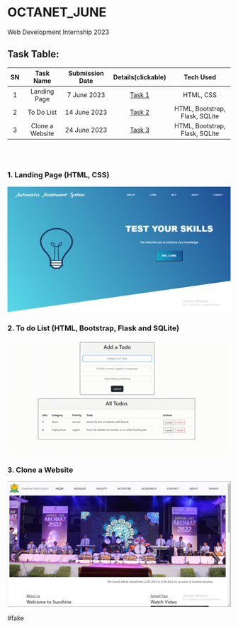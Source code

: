 # OCTANET_JUNE
Web Development Internship 2023

## Task Table:
| SN | Task Name | Submission Date | Details(clickable) | Tech Used |
| :---: | :---: | :---: | :---: | :---: |
| 1 | Landing Page | 7 June 2023 | [Task 1](https://github.com/Rahullkumr/OCTANET_JUNE/blob/main/Task_assigned/Task%201.pdf) | HTML, CSS |
| 2 | To Do List | 14 June 2023 | [Task 2](https://github.com/Rahullkumr/OCTANET_JUNE/blob/main/Task_assigned/Task%202.pdf) | HTML, Bootstrap, Flask, SQLite |
| 3 | Clone a Website | 24 June 2023 | [Task 3](https://github.com/Rahullkumr/OCTANET_JUNE/blob/main/Task_assigned/task3.pdf) | HTML, Bootstrap, Flask, SQLite |
 
<br><br>
### 1. Landing Page (HTML, CSS)
![Task1_LandingPage](Task1_LandingPage/lp.png)<br>

### 2. To do List (HTML, Bootstrap, Flask and SQLite)
![](https://github.com/Rahullkumr/OCTANET_JUNE/blob/main/Task2_ToDoList/todo.gif)<br>

### 3. Clone a Website
![](https://github.com/Rahullkumr/OCTANET_JUNE/blob/main/Task3_CloneWebsite/sps.png)<br>

#fake
